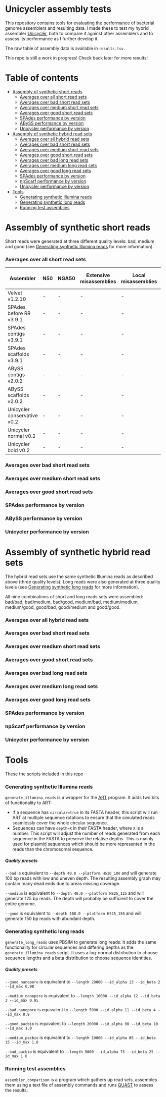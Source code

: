 # Unicycler assembly tests

This repository contains tools for evaluating the performance of bacterial genome assemblers and resulting data. I made these to test my hybrid assembler [Unicycler](https://github.com/rrwick/Unicycler), both to compare it against other assemblers and to assess its performance as I further develop it.

The raw table of assembly data is available in `results.tsv`.

This repo is still a work in progress! Check back later for more results!


# Table of contents

* [Assembly of synthetic short reads](#assembly-of-synthetic-short-reads)
     * [Averages over all short read sets](#averages-over-all-short-read-sets)
     * [Averages over bad short read sets](#averages-over-bad-short-read-sets)
     * [Averages over medium short read sets](#averages-over-medium-short-read-sets)
     * [Averages over good short read sets](#averages-over-good-short-read-sets)
     * [SPAdes performance by version](#spades-performance-by-version)
     * [ABySS performance by version](#abyss-performance-by-version)
     * [Unicycler performance by version](#unicycler-performance-by-version)
* [Assembly of synthetic hybrid read sets](#assembly-of-synthetic-hybrid-read-sets)
     * [Averages over all hybrid read sets](#averages-over-all-hybrid-read-sets)
     * [Averages over bad short read sets](#averages-over-bad-short-read-sets-1)
     * [Averages over medium short read sets](#averages-over-medium-short-read-sets-1)
     * [Averages over good short read sets](#averages-over-good-short-read-sets-1)
     * [Averages over bad long read sets](#averages-over-bad-long-read-sets)
     * [Averages over medium long read sets](#averages-over-medium-long-read-sets)
     * [Averages over good long read sets](#averages-over-good-long-read-sets)
     * [SPAdes performance by version](#spades-performance-by-version-1)
     * [npScarf performance by version](#npscarf-performance-by-version)
     * [Unicycler performance by version](#unicycler-performance-by-version-1)
* [Tools](#tools)
     * [Generating synthetic Illumina reads](#generating-synthetic-illumina-reads)
     * [Generating synthetic long reads](#generating-synthetic-long-reads)
     * [Running test assemblies](#running-test-assemblies)


# Assembly of synthetic short reads

Short reads were generated at three different quality levels: bad, medium and good (see [Generating synthetic Illumina reads](#generating-synthetic-illumina-reads) for more information).

### Averages over all short read sets

Assembler | N50 | NGA50 | Extensive misassemblies | Local misassemblies | Mismatch rate | Small indel rate
--- | --- | --- | --- | --- | --- | ---
Velvet v1.2.10 | - | - | - | - | - | -
SPAdes before RR v3.9.1 | - | - | - | - | - | -
SPAdes contigs v3.9.1 | - | - | - | - | - | -
SPAdes scaffolds v3.9.1 | - | - | - | - | - | -
ABySS contigs v2.0.2 | - | - | - | - | - | -
ABySS scaffolds v2.0.2 | - | - | - | - | - | -
Unicycler conservative v0.2 | - | - | - | - | - | -
Unicycler normal v0.2 | - | - | - | - | - | -
Unicycler bold v0.2 | - | - | - | - | - | -


### Averages over bad short read sets


### Averages over medium short read sets


### Averages over good short read sets


### SPAdes performance by version


### ABySS performance by version


### Unicycler performance by version


# Assembly of synthetic hybrid read sets

The hybrid read sets use the same synthetic Illumina reads as described above (three quality levels). Long reads were also generated at three quality levels (see [Generating synthetic long reads](#generating-synthetic-long-reads) for more information).

All nine combinations of short and long reads sets were assembled: bad/bad, bad/medium, bad/good, medium/bad, medium/medium, medium/good, good/bad, good/medium and good/good.


### Averages over all hybrid read sets


### Averages over bad short read sets


### Averages over medium short read sets


### Averages over good short read sets


### Averages over bad long read sets


### Averages over medium long read sets


### Averages over good long read sets


### SPAdes performance by version


### npScarf performance by version


### Unicycler performance by version



# Tools

These the scripts included in this repo

### Generating synthetic Illumina reads

`generate_illumina_reads` is a wrapper for the [ART](https://www.niehs.nih.gov/research/resources/software/biostatistics/art/) program. It adds two bits of functionality to ART:
* If a sequence has `circular=true` in its FASTA header, this script will run ART at multiple sequence rotations to ensure that the simulated reads seamlessly cover the whole circular sequence.
* Sequences can have `depth=X` in their FASTA header, where `X` is a number. This script will adjust the number of reads generated from each sequence in the FASTA to preserve the relative depths. This is mainly used for plasmid sequences which should be more represented in the reads than the chromosomal sequence.

##### Quality presets

`--bad` is equivalent to `--depth 40.0 --platform HS10_100` and will generate 100 bp reads with low and uneven depth. The resulting assembly graph may contain many dead ends due to areas missing coverage.

`--medium` is equivalent to `--depth 40.0 --platform HS25_125` and will generate 125 bp reads. The depth will probably be sufficient to cover the entire genome.

`--good` is equivalent to `--depth 100.0 --platform HS25_150` and will generate 150 bp reads with abundant depth.


### Generating synthetic long reads

`generate_long_reads` uses PBSIM to generate long reads. It adds the same functionality for circular sequences and differing depths as the `generate_illumina_reads` script. It uses a log-normal distribution to choose sequence lengths and a beta distribution to choose sequence identities.

##### Quality presets

`--good_nanopore` is equivalent to `--length 20000 --id_alpha 13 --id_beta 2 --id_max 0.98`

`--medium_nanopore` is equivalent to `--length 10000 --id_alpha 12 --id_beta 3 --id_max 0.95`

`--bad_nanopore` is equivalent to `--length 5000 --id_alpha 11 --id_beta 4 --id_max 0.9`

`--good_pacbio` is equivalent to `--length 20000 --id_alpha 90 --id_beta 10 --id_max 1.0`

`--medium_pacbio` is equivalent to `--length 10000 --id_alpha 85 --id_beta 15 --id_max 1.0`

`--bad_pacbio` is equivalent to `--length 5000 --id_alpha 75 --id_beta 25 --id_max 1.0`


### Running test assemblies

`assembler_comparison` is a program which gathers up read sets, assembles them using a text file of assembly commands and runs [QUAST](quast.bioinf.spbau.ru) to assess the results.


